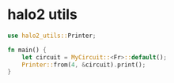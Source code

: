 # halo2 utils

```rust
use halo2_utils::Printer;

fn main() {
    let circuit = MyCircuit::<Fr>::default();
    Printer::from(4, &circuit).print();
}
```